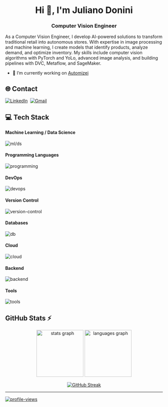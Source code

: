 <h1 align="center">Hi 👋, I'm Juliano Donini</h1>
<h3 align="center">Computer Vision Engineer</h3>

As a Computer Vision Engineer, I develop AI-powered solutions to transform traditional retail into autonomous stores. With expertise in image processing and machine learning, I create models that identify products, analyze demand, and optimize inventory. My skills include computer vision algorithms with PyTorch and YoLo, advanced image analysis, and building pipelines with DVC, Metaflow, and SageMaker.

- 🔭 I’m currently working on [Automizei](https://www.automizei.com/)

## 🌐 Contact

[![LinkedIn](https://go-skill-icons.vercel.app/api/icons?i=linkedin)](https://linkedin.com/in/juliano-donini)&nbsp;&nbsp;[![Gmail](https://go-skill-icons.vercel.app/api/icons?i=gmail)](mailto:julianodonini89@gmail.com)

## 💻 Tech Stack

#### Machine Learning / Data Science

![ml/ds](https://go-skill-icons.vercel.app/api/icons?i=pytorch,tensorflow,opencv,sklearn,pandas,numpy,scipy,streamlit)

#### Programming Languages

![programming](https://go-skill-icons.vercel.app/api/icons?i=py,cpp)

#### DevOps

![devops](https://go-skill-icons.vercel.app/api/icons?i=docker,elasticsearch,terraform)

#### Version Control

![version-control](https://go-skill-icons.vercel.app/api/icons?i=git,github,gitlab,githubactions)

#### Databases

![db](https://go-skill-icons.vercel.app/api/icons?i=mysql,postgres,supabase)

#### Cloud

![cloud](https://go-skill-icons.vercel.app/api/icons?i=aws&titles=true)

#### Backend

![backend](https://go-skill-icons.vercel.app/api/icons?i=django,fastapi,flask)

#### Tools

![tools](https://go-skill-icons.vercel.app/api/icons?i=arduino,raspberrypi,postman,bash,arch,linux)

<!-- 
- mflow
- plotly (https://www.vectorlogo.zone/logos/plotly/plotly-icon.svg)
- poetry (https://github.com/devicons/devicon/blob/master/icons/poetry/poetry-plain.svg)
- dvc (https://github.com/vscode-icons/vscode-icons/blob/master/icons/file_type_dvc.svg)
- kedro ()
- Metaflow
- Kibana (https://www.vectorlogo.zone/logos/elasticco_kibana/elasticco_kibana-icon.svg)
-->

## GitHub Stats ⚡

  <div align="center">
    <img src="https://github-readme-stats-tau-ten-72.vercel.app/api?username=jdonini&hide_title=false&hide_rank=false&show_icons=true&include_all_commits=true&count_private=true&disable_animations=false&theme=gruvbox&locale=en&hide_border=false" height="150" alt="stats graph">
    <img src="https://github-readme-stats-tau-ten-72.vercel.app/api/top-langs/?username=jdonini&locale=en&hide_title=false&layout=compact&card_width=320&langs_count=6&theme=gruvbox&hide_border=false" height="150" alt="languages graph"/>
  </div>

<div align="center">

  [![GitHub Streak](https://github-readme-streak-stats.herokuapp.com?user=jdonini&theme=gruvbox)](https://git.io/streak-stats)

</div>

---
[![profile-views](https://visitcount.itsvg.in/api?id=jdonini&icon=0&color=0)](https://visitcount.itsvg.in)
